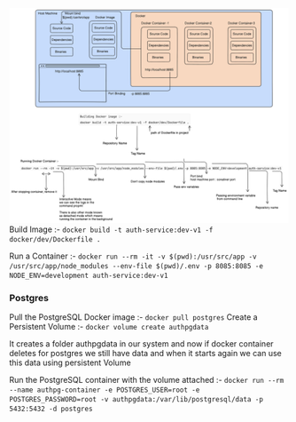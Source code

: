![alt text](<docker -notes-1.png>)
Build Image :- `docker build -t auth-service:dev-v1 -f docker/dev/Dockerfile .`

Run a Container :- `docker run --rm -it -v $(pwd):/usr/src/app -v /usr/src/app/node_modules --env-file $(pwd)/.env -p 8085:8085 -e NODE_ENV=development auth-service:dev-v1`

### Postgres

Pull the PostgreSQL Docker image :- `docker pull postgres`
Create a Persistent Volume :- `docker volume create authpgdata`

It creates a folder authpgdata in our system and now if docker container deletes for postgres we still have data and when it starts again we can use this data using persistent Volume

Run the PostgreSQL container with the volume attached :- `docker run --rm --name authpg-container -e POSTGRES_USER=root -e POSTGRES_PASSWORD=root -v authpgdata:/var/lib/postgresql/data -p 5432:5432 -d postgres`
